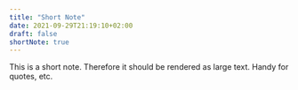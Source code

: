 ```yaml
---
title: "Short Note"
date: 2021-09-29T21:19:10+02:00
draft: false
shortNote: true
---
```


This is a short note. Therefore it should be rendered as large text. Handy for quotes, etc.
